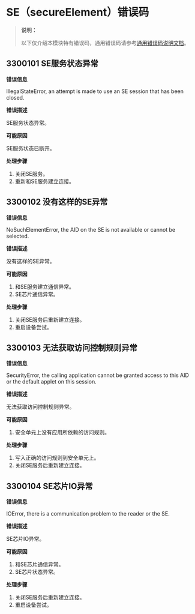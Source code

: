 # SE（secureElement）错误码

> **说明：**
>
> 以下仅介绍本模块特有错误码，通用错误码请参考[通用错误码说明文档](../cj-errorcode-universal.md)。

## 3300101 SE服务状态异常

**错误信息**

IllegalStateError, an attempt is made to use an SE session that has been closed.

**错误描述**

SE服务状态异常。

**可能原因**

SE服务状态已断开。

**处理步骤**

1. 关闭SE服务。
2. 重新和SE服务建立连接。

## 3300102 没有这样的SE异常

**错误信息**

NoSuchElementError, the AID on the SE is not available or cannot be selected.

**错误描述**

没有这样的SE异常。

**可能原因**

1. 和SE服务建立通信异常。
2. SE芯片通信异常。

**处理步骤**

1. 关闭SE服务后重新建立连接。
2. 重启设备尝试。

## 3300103 无法获取访问控制规则异常

**错误信息**

SecurityError, the calling application cannot be granted access to this AID or the default applet on this session.

**错误描述**

无法获取访问控制规则异常。

**可能原因**

1. 安全单元上没有应用所依赖的访问规则。

**处理步骤**

1. 写入正确的访问规则到安全单元上。
2. 关闭SE服务后重新建立连接。

## 3300104 SE芯片IO异常

**错误信息**

IOError, there is a communication problem to the reader or the SE.

**错误描述**

SE芯片IO异常。

**可能原因**

1. 和SE芯片通信异常。
2. SE芯片状态异常。

**处理步骤**

1. 关闭SE服务后重新建立连接。
2. 重启设备尝试。
